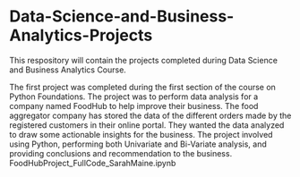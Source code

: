 # Data-Science-and-Business-Analytics-Projects
This respository will contain the projects completed during Data Science and Business Analytics Course.

The first project was completed during the first section of the course on Python Foundations.
The project was to perform data analysis for a company named FoodHub to help improve their business.
The food aggregator company has stored the data of the different orders made by the registered customers in their online portal. 
They wanted the data analyzed to draw some actionable insights for the business.
The project involved using Python, performing both Univariate and Bi-Variate analysis, and providing conclusions and recommendation to the business. 
FoodHubProject_FullCode_SarahMaine.ipynb
